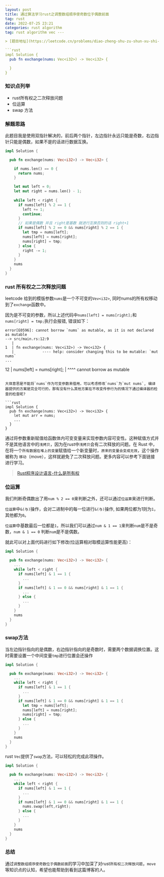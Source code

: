 ```yaml
---
layout: post
title: 通过算法学习rust之调整数组顺序使奇数位于偶数前面
tag: rust 
date: 2022-07-25 23:21
categories: rust algorithm
tag: rust algorithm vec ---

> [题目地址](https://leetcode.cn/problems/diao-zheng-shu-zu-shun-xu-shi-qi-shu-wei-yu-ou-shu-qian-mian-lcof/)

```rust
impl Solution {
  pub fn exchange(nums: Vec<i32>) -> Vec<i32> {

  }
}
```

### 知识点列举

- rust所有权之二次释放问题
- 位运算
- swap 方法 

### 解题思路

此题目我是使用双指针解决的，前后两个指针，左边指针永远只能是奇数，右边指针只能是偶数，如果不是的话进行数据互换。

```rust
impl Solution {

  pub fn exchange(nums: Vec<i32>) -> Vec<i32> {

    if nums.len() == 0 {
      return nums;
    }

    let mut left = 0;
    let mut right = nums.len() - 1;
    
    while left < right {
      if nums[left] % 2 == 1 {
        left += 1;
        continue;
      }
      // 如果是偶数 并且 right是基数 就进行互换否则的话 right+1
      if nums[left] % 2 == 0 && nums[right] % 2 == 1 {
        let tmp = nums[left];
        nums[left] = nums[right];
        nums[right] = tmp;
      } else {
        right -= 1;
      } 
    } 
    nums
  }
}
```

### rust 所有权之二次释放问题

leetcode 给到的模版参数`nums`是一个不可变的`Vev<i32>`, 同时nums的所有权移动到了`exchange`函数中。

因为是不可变的参数，所以上述代码中`nums[left] = nums[right];`和`nums[right] = tmp;`执行会报错, 错误如下：

```
error[E0596]: cannot borrow `nums` as mutable, as it is not declared as mutable
--> src/main.rs:12:9
   |
1  | fn exchange(nums: Vec<i32>) -> Vec<i32> {
   |             ---- help: consider changing this to be mutable: `mut nums`
...
```

12 |         nums[left] = nums[right];
   |         ^^^^ cannot borrow as mutable
```

大体意思是不能将`nums`作为可变参数来借用，可以考虑修改`nums`为`mut nums`, 编译器提供的方案是完全可行的，那有没有什么其他方案在不改变传参行为的情况下通过编译器的检查的检查呢?

```rust
impl Solution {
  pub fn exchange(nums: Vec<i32>) -> Vec<i32> {
    let mut arr = nums;
    ...
  }
}
```

通过将参数重新赋值给函数体内可变变量来实现参数内容可变性。这种赋值方式并不是其他语言中的`浅拷贝`，因为在rust中`浅拷贝`会有二次释放的问题。在 Rust 中，在将一个`所有数据在堆上的变量`赋值给一个新变量时，`原来的变量会变成无效`，这个操作被称为 `移动`（move），这样就避免了二次释放问题。更多内容可以参考下面链接进行学习。

> [Rust程序设计语言-什么是所有权](https://kaisery.github.io/trpl-zh-cn/ch04-01-what-is-ownership.html)

### 位运算

我们判断奇偶数出了用`num % 2 == 0`来判断之外，还可以通过`位运算`来进行判断。

`位运算`中`&(与)`操作，会对二进制中的每一位进行`&(与)`操作, 如果两位都为1则为`1`，其他都为`0`。

`位运算`中基数最后一位都是`1`，所以我们可以通过`num & 1 == 1`来判断`num`是不是奇数，`num & 1 == 0` 判断`num`是不是偶数。

就此可以对上面代码进行如下修改(位运算相对取模运算性能更高)：

```rust
impl Solution {

  pub fn exchange(nums: Vec<i32>) -> Vec<i32> {
    ...
    while left < right {
      if nums[left] & 1 == 1 {
        ...
      }
      if nums[left] & 1 == 0 && nums[right] & 1 == 1 {
        ...
      } else {
        ...
      } 
    } 
    nums
  }
}
```

### swap方法

当左边指针指向的是偶数，右边指针指向的是奇数时，需要两个数据调换位置。这时需要设置一个中间变量`tmp`进行位置会还操作
```rust
impl Solution {

  pub fn exchange(nums: Vec<i32>) -> Vec<i32> {
    ...
    while left < right {
      if nums[left] & 1 == 1 {
        ...
      }
      if nums[left] & 1 == 0 && nums[right] & 1 == 1 {
        let tmp = nums[left];
        nums[left] = nums[right];
        nums[right] = tmp;
      } else {
        ...
      } 
    } 
    nums
  }
}
```

rust `Vec`提供了`swap`方法，可以轻松的完成此项操作。

```rust
impl Solution {

  pub fn exchange(nums: Vec<i32>) -> Vec<i32> {
    ...
    while left < right {
      if nums[left] & 1 == 1 {
        ...
      }
      if nums[left] & 1 == 0 && nums[right] & 1 == 1 {
        nums.swap(left,right);
      } else {
        ...
      } 
    } 
    nums
  }
}
```

### 总结

通过`调整数组顺序使奇数位于偶数前面`的学习中加深了对rust`所有权二次释放问题`，`move`等知识点的认知，希望也能帮助到看到这篇博客的人。
